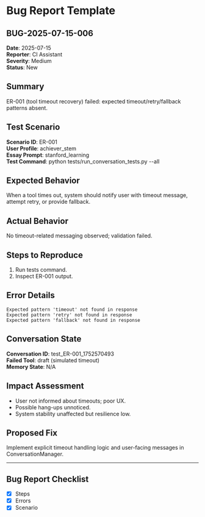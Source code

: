 # Bug Report Template

## BUG-2025-07-15-006

**Date**: 2025-07-15  
**Reporter**: CI Assistant  
**Severity**: Medium  
**Status**: New

## Summary
ER-001 (tool timeout recovery) failed: expected timeout/retry/fallback patterns absent.

## Test Scenario
**Scenario ID**: ER-001  
**User Profile**: achiever_stem  
**Essay Prompt**: stanford_learning  
**Test Command**: python tests/run_conversation_tests.py --all

## Expected Behavior
When a tool times out, system should notify user with timeout message, attempt retry, or provide fallback.

## Actual Behavior
No timeout-related messaging observed; validation failed.

## Steps to Reproduce
1. Run tests command.  
2. Inspect ER-001 output.

## Error Details
```
Expected pattern 'timeout' not found in response
Expected pattern 'retry' not found in response
Expected pattern 'fallback' not found in response
```

## Conversation State
**Conversation ID**: test_ER-001_1752570493  
**Failed Tool**: draft (simulated timeout)  
**Memory State**: N/A

## Impact Assessment
- User not informed about timeouts; poor UX.  
- Possible hang-ups unnoticed.  
- System stability unaffected but resilience low.

## Proposed Fix
Implement explicit timeout handling logic and user-facing messages in ConversationManager.

---

## Bug Report Checklist
- [x] Steps
- [x] Errors
- [x] Scenario 